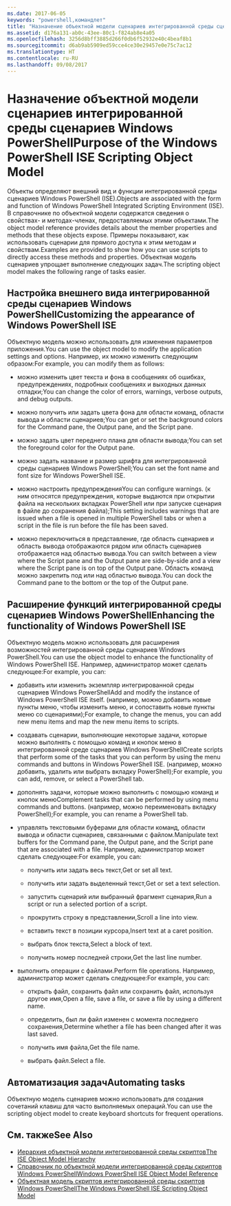 ```yaml
---
ms.date: 2017-06-05
keywords: "powershell,командлет"
title: "Назначение объектной модели сценариев интегрированной среды сценариев Windows PowerShell"
ms.assetid: d176a131-ab0c-43ee-80c1-f824ab8e4a05
ms.openlocfilehash: 3256d8bff3885d266f0db6f52932e40c4beaf8b1
ms.sourcegitcommit: d6ab9ab5909ed59cce4ce30e29457e0e75c7ac12
ms.translationtype: HT
ms.contentlocale: ru-RU
ms.lasthandoff: 09/08/2017
---
```

# <a name="purpose-of-the-windows-powershell-ise-scripting-object-model"></a><span data-ttu-id="04e82-103">Назначение объектной модели сценариев интегрированной среды сценариев Windows PowerShell</span><span class="sxs-lookup"><span data-stu-id="04e82-103">Purpose of the Windows PowerShell ISE Scripting Object Model</span></span>
  <span data-ttu-id="04e82-104">Объекты определяют внешний вид и функции интегрированной среды сценариев Windows PowerShell (ISE).</span><span class="sxs-lookup"><span data-stu-id="04e82-104">Objects are associated with the form and function of Windows PowerShell Integrated Scripting Environment (ISE).</span></span> <span data-ttu-id="04e82-105">В справочнике по объектной модели содержатся сведения о свойствах- и методах-членах, предоставляемых этими объектами.</span><span class="sxs-lookup"><span data-stu-id="04e82-105">The object model reference provides details about the member properties and methods that these objects expose.</span></span> <span data-ttu-id="04e82-106">Примеры показывают, как использовать сценарии для прямого доступа к этим методам и свойствам.</span><span class="sxs-lookup"><span data-stu-id="04e82-106">Examples are provided to show how you can use scripts to directly access these methods and properties.</span></span> <span data-ttu-id="04e82-107">Объектная модель сценариев упрощает выполнение следующих задач.</span><span class="sxs-lookup"><span data-stu-id="04e82-107">The scripting object model makes the following range of tasks easier.</span></span>

## <a name="customizing-the-appearance-of-windows-powershell-ise"></a><span data-ttu-id="04e82-108">Настройка внешнего вида интегрированной среды сценариев Windows PowerShell</span><span class="sxs-lookup"><span data-stu-id="04e82-108">Customizing the appearance of Windows PowerShell ISE</span></span>
 <span data-ttu-id="04e82-109">Объектную модель можно использовать для изменения параметров приложения.</span><span class="sxs-lookup"><span data-stu-id="04e82-109">You can use the object model to modify the application settings and options.</span></span> <span data-ttu-id="04e82-110">Например, их можно изменить следующим образом:</span><span class="sxs-lookup"><span data-stu-id="04e82-110">For example, you can modify them as follows:</span></span>

- <span data-ttu-id="04e82-111">можно изменить цвет текста и фона в сообщениях об ошибках, предупреждениях, подробных сообщениях и выходных данных отладки;</span><span class="sxs-lookup"><span data-stu-id="04e82-111">You can change the color of errors, warnings, verbose outputs, and debug outputs.</span></span>

- <span data-ttu-id="04e82-112">можно получить или задать цвета фона для области команд, области вывода и области сценариев;</span><span class="sxs-lookup"><span data-stu-id="04e82-112">You can get or set the background colors for the Command pane, the Output pane, and the Script pane.</span></span>

- <span data-ttu-id="04e82-113">можно задать цвет переднего плана для области вывода;</span><span class="sxs-lookup"><span data-stu-id="04e82-113">You can set the foreground color for the Output pane.</span></span>

- <span data-ttu-id="04e82-114">можно задать название и размер шрифта для интегрированной среды сценариев Windows PowerShell;</span><span class="sxs-lookup"><span data-stu-id="04e82-114">You can set the font name and font size for Windows PowerShell ISE.</span></span>

- <span data-ttu-id="04e82-115">можно настроить предупреждения</span><span class="sxs-lookup"><span data-stu-id="04e82-115">You can configure warnings.</span></span> <span data-ttu-id="04e82-116">(к ним относятся предупреждения, которые выдаются при открытии файла на нескольких вкладках PowerShell или при запуске сценария в файле до сохранения файла);</span><span class="sxs-lookup"><span data-stu-id="04e82-116">This setting includes warnings that are issued when a file is opened in multiple PowerShell tabs or when a script in the file is run before the file has been saved.</span></span>

- <span data-ttu-id="04e82-117">можно переключиться в представление, где область сценариев и область вывода отображаются рядом или область сценариев отображается над областью вывода.</span><span class="sxs-lookup"><span data-stu-id="04e82-117">You can switch between a view where the Script pane and the Output pane are side-by-side and a view where the Script pane is on top of the Output pane.</span></span> <span data-ttu-id="04e82-118">Область команд можно закрепить под или над областью вывода.</span><span class="sxs-lookup"><span data-stu-id="04e82-118">You can dock the Command pane to the bottom or the top of the Output pane.</span></span>

## <a name="enhancing-the-functionality-of-windows-powershell-ise"></a><span data-ttu-id="04e82-119">Расширение функций интегрированной среды сценариев Windows PowerShell</span><span class="sxs-lookup"><span data-stu-id="04e82-119">Enhancing the functionality of Windows PowerShell ISE</span></span>
 <span data-ttu-id="04e82-120">Объектную модель можно использовать для расширения возможностей интегрированной среды сценариев Windows PowerShell.</span><span class="sxs-lookup"><span data-stu-id="04e82-120">You can use the object model to enhance the functionality of Windows PowerShell ISE.</span></span> <span data-ttu-id="04e82-121">Например, администратор может сделать следующее:</span><span class="sxs-lookup"><span data-stu-id="04e82-121">For example, you can:</span></span>

- <span data-ttu-id="04e82-122">добавить или изменить экземпляр интегрированной среды сценариев Windows PowerShell</span><span class="sxs-lookup"><span data-stu-id="04e82-122">Add and modify the instance of Windows PowerShell ISE itself.</span></span> <span data-ttu-id="04e82-123">(например, можно добавить новые пункты меню, чтобы изменить меню, и сопоставить новые пункты меню со сценариями);</span><span class="sxs-lookup"><span data-stu-id="04e82-123">For example, to change the menus, you can add new menu items and map the new menu items to scripts.</span></span>

- <span data-ttu-id="04e82-124">создавать сценарии, выполняющие некоторые задачи, которые можно выполнять с помощью команд и кнопок меню в интегрированной среде сценариев Windows PowerShell</span><span class="sxs-lookup"><span data-stu-id="04e82-124">Create scripts that perform some of the tasks that you can perform by using the menu commands and buttons in Windows PowerShell ISE.</span></span> <span data-ttu-id="04e82-125">(например, можно добавить, удалить или выбрать вкладку PowerShell);</span><span class="sxs-lookup"><span data-stu-id="04e82-125">For example, you can add, remove, or select a PowerShell tab.</span></span>

- <span data-ttu-id="04e82-126">дополнять задачи, которые можно выполнить с помощью команд и кнопок меню</span><span class="sxs-lookup"><span data-stu-id="04e82-126">Complement tasks that can be performed by using menu commands and buttons.</span></span> <span data-ttu-id="04e82-127">(например, можно переименовать вкладку PowerShell);</span><span class="sxs-lookup"><span data-stu-id="04e82-127">For example, you can rename a PowerShell tab.</span></span>

- <span data-ttu-id="04e82-128">управлять текстовыми буферами для области команд, области вывода и области сценариев, связанными с файлом.</span><span class="sxs-lookup"><span data-stu-id="04e82-128">Manipulate text buffers for the Command pane, the Output pane, and the Script pane that are associated with a file.</span></span> <span data-ttu-id="04e82-129">Например, администратор может сделать следующее:</span><span class="sxs-lookup"><span data-stu-id="04e82-129">For example, you can:</span></span>

    -   <span data-ttu-id="04e82-130">получить или задать весь текст,</span><span class="sxs-lookup"><span data-stu-id="04e82-130">Get or set all text.</span></span>

    -   <span data-ttu-id="04e82-131">получить или задать выделенный текст,</span><span class="sxs-lookup"><span data-stu-id="04e82-131">Get or set a text selection.</span></span>

    -   <span data-ttu-id="04e82-132">запустить сценарий или выбранный фрагмент сценария,</span><span class="sxs-lookup"><span data-stu-id="04e82-132">Run a script or run a selected portion of a script.</span></span>

    -   <span data-ttu-id="04e82-133">прокрутить строку в представлении,</span><span class="sxs-lookup"><span data-stu-id="04e82-133">Scroll a line into view.</span></span>

    -   <span data-ttu-id="04e82-134">вставить текст в позиции курсора,</span><span class="sxs-lookup"><span data-stu-id="04e82-134">Insert text at a caret position.</span></span>

    -   <span data-ttu-id="04e82-135">выбрать блок текста,</span><span class="sxs-lookup"><span data-stu-id="04e82-135">Select a block of text.</span></span>

    -   <span data-ttu-id="04e82-136">получить номер последней строки,</span><span class="sxs-lookup"><span data-stu-id="04e82-136">Get the last line number.</span></span>

- <span data-ttu-id="04e82-137">выполнить операции с файлами.</span><span class="sxs-lookup"><span data-stu-id="04e82-137">Perform file operations.</span></span> <span data-ttu-id="04e82-138">Например, администратор может сделать следующее:</span><span class="sxs-lookup"><span data-stu-id="04e82-138">For example, you can:</span></span>

    -   <span data-ttu-id="04e82-139">открыть файл, сохранить файл или сохранить файл, используя другое имя,</span><span class="sxs-lookup"><span data-stu-id="04e82-139">Open a file, save a file, or save a file by using a different name.</span></span>

    -   <span data-ttu-id="04e82-140">определить, был ли файл изменен с момента последнего сохранения,</span><span class="sxs-lookup"><span data-stu-id="04e82-140">Determine whether a file has been changed after it was last saved.</span></span>

    -   <span data-ttu-id="04e82-141">получить имя файла,</span><span class="sxs-lookup"><span data-stu-id="04e82-141">Get the file name.</span></span>

    -   <span data-ttu-id="04e82-142">выбрать файл.</span><span class="sxs-lookup"><span data-stu-id="04e82-142">Select a file.</span></span>

## <a name="automating-tasks"></a><span data-ttu-id="04e82-143">Автоматизация задач</span><span class="sxs-lookup"><span data-stu-id="04e82-143">Automating tasks</span></span>
 <span data-ttu-id="04e82-144">Объектную модель сценариев можно использовать для создания сочетаний клавиш для часто выполняемых операций.</span><span class="sxs-lookup"><span data-stu-id="04e82-144">You can use the scripting object model to create keyboard shortcuts for frequent operations.</span></span>

## <a name="see-also"></a><span data-ttu-id="04e82-145">См. также</span><span class="sxs-lookup"><span data-stu-id="04e82-145">See Also</span></span>
- [<span data-ttu-id="04e82-146">Иерархия объектной модели интегрированной среды скриптов</span><span class="sxs-lookup"><span data-stu-id="04e82-146">The ISE Object Model Hierarchy</span></span>](The-ISE-Object-Model-Hierarchy.md) 
- [<span data-ttu-id="04e82-147">Справочник по объектной модели интегрированной среды скриптов Windows PowerShell</span><span class="sxs-lookup"><span data-stu-id="04e82-147">Windows PowerShell ISE Object Model Reference</span></span>](Windows-PowerShell-ISE-Object-Model-Reference.md) 
- [<span data-ttu-id="04e82-148">Объектная модель скриптов интегрированной среды скриптов Windows PowerShell</span><span class="sxs-lookup"><span data-stu-id="04e82-148">The Windows PowerShell ISE Scripting Object Model</span></span>](The-Windows-PowerShell-ISE-Scripting-Object-Model.md)

  
